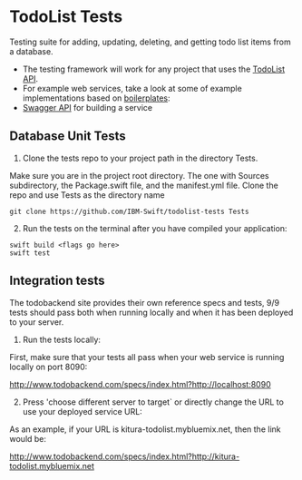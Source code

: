 # TodoList Tests

Testing suite for adding, updating, deleting, and getting todo list items from a database.

- The testing framework will work for any project that uses the [TodoList API](https://github.com/IBM-Swift/todolist-api).
- For example web services, take a look at some of example implementations based on [boilerplates](https://github.com/IBM-Swift/todolist-boilerplate):
- [Swagger API](https://github.com/IBM-Swift/todolist-swagger) for building a service


## Database Unit Tests

 1. Clone the tests repo to your project path in the directory Tests.

  Make sure you are in the project root directory. The one with Sources subdirectory, the Package.swift file, and the manifest.yml file. Clone the repo and use Tests as the directory name

  `git clone https://github.com/IBM-Swift/todolist-tests Tests`
  
 2. Run the tests on the terminal after you have compiled your application:

  ```
  swift build <flags go here>
  swift test
  ```

## Integration tests

The todobackend site provides their own reference specs and tests, 9/9 tests should pass both when running locally and when it has been deployed to your server.

 1. Run the tests locally:
 
  First, make sure that your tests all pass when your web service is running locally on port 8090:
  
  http://www.todobackend.com/specs/index.html?http://localhost:8090

2. Press 'choose different server to target` or directly change the URL to use your deployed service URL:

  As an example, if your URL is kitura-todolist.mybluemix.net, then the link would be:
  
  http://www.todobackend.com/specs/index.html?http://kitura-todolist.mybluemix.net
